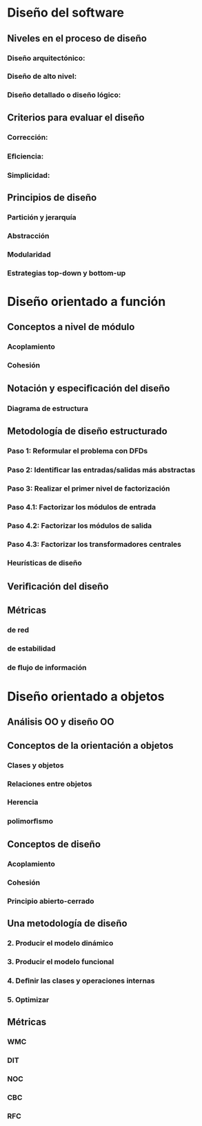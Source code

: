 # Diseño del software

## Niveles en el proceso de diseño


### Diseño arquitectónico:


### Diseño de alto nivel:


### Diseño detallado o diseño lógico:


## Criterios para evaluar el diseño


### Corrección:


### Eﬁciencia:


### Simplicidad:


## Principios de diseño


### Partición y jerarquía

### Abstracción

### Modularidad

### Estrategias top-down y bottom-up

# Diseño orientado a función


## Conceptos a nivel de módulo


### Acoplamiento


### Cohesión


## Notación y especiﬁcación del diseño


### Diagrama de estructura


## Metodología de diseño estructurado


### Paso 1: Reformular el problema con DFDs


### Paso 2: Identiﬁcar las entradas/salidas más abstractas


### Paso 3: Realizar el primer nivel de factorización


### Paso 4.1: Factorizar los módulos de entrada

### Paso 4.2: Factorizar los módulos de salida

### Paso 4.3: Factorizar los transformadores centrales

### Heurísticas de diseño


## Veriﬁcación del diseño

## Métricas


### de red

### de estabilidad


### de ﬂujo de información


# Diseño orientado a objetos


## Análisis OO y diseño OO

## Conceptos de la orientación a objetos


### Clases y objetos

### Relaciones entre objetos

### Herencia

### polimorﬁsmo


## Conceptos de diseño


### Acoplamiento

### Cohesión


### Principio abierto-cerrado

## Una metodología de diseño


### 2. Producir el modelo dinámico

### 3. Producir el modelo funcional

### 4. Deﬁnir las clases y operaciones internas

### 5. Optimizar


## Métricas


### WMC

### DIT

### NOC

### CBC

### RFC